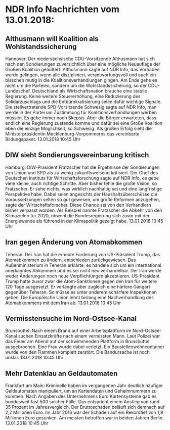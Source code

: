 # NDR Info Nachrichten vom 13.01.2018:


## Althusmann will Koalition als Wohlstandssicherung
Hannover: Der niedersächsische CDU-Vorsitzende Althusmann hat sich nach den Sondierungen zuversichtlich über eine mögliche Neuauflage der Großen Koalition geäußert. Althusmann sagte auf NDR Info, das Vorhaben werde gelingen, wenn alle diszipliniert, verantwortungsvoll und auch ein bisschen mutig in die Koalitionsverhandlungen gingen. Am Ende gehe es nicht um die Parteien, sondern um die Wohlstandssicherung, so der CDU-Landeschef. Deutschland als Wirtschaftsnation brauche eine stabile Regierung. Keine weitere Steuererhöhung, eine Reduzierung des Solidarzuschlags und die Entbürokratisierung seien dafür wichtige Signale. Die stellvertretende SPD-Vorsitzende Schwesig sagte auf NDR Info, man werde in der Partei um Zustimmung für Koalitionsverhandlungen werben müssen. Es gebe immer noch Skepsis. Aber die Bürger erwarteten, dass endlich eine Regierung zustande komme und dafür sei eine Große Koalition eben die einzige Möglichkeit, so Schwesig. Als großen Erfolg sieht die Ministerpräsidentin Mecklenburg-Vorpommerns das vereinbarte Bildungspaket. 13.01.2018 10:45 Uhr 

## DIW sieht Sondierungsvereinbarung kritisch
Hamburg: 	DIW-Präsident Fratzscher hat die Ergebnisse der Sondierungen von Union und SPD als zu wenig zukunftsweisend kritisiert. Der Chef des Deutschen Instituts für Wirtschaftsforschung sagte auf NDR Info, es gebe viele kleine, auch richtige Schritte. Aber bisher fehle die große Vision, so Fratzscher. Er sehe nichts, was wirklich nachhaltig sei und eine langfristige Perspektive habe. Dabei seien angesichts der Haushaltsüberschüsse die Voraussetzungen selten so gut gewesen, um große Reformen anzugehen, sagte der Wirtschaftsforscher. Diese Chance sei von den Verhandlern bisher verpasst worden. Als Beispiel nannte Fratzscher die Abkehr von den Klimazielen für 2020, obwohl die Bundesregierung sich zuvor mit der Energiewende als führend in der Klimapolitik gezeigt habe. 13.01.2018 10:45 Uhr 

## Iran gegen Änderung von Atomabkommen
Teheran: Der Iran hat die erneute Forderung von US-Präsident Trump, das Atomabkommen zu ändern, entschieden zurückgewiesen. Das Außenministerium in Teheran erklärte, es handele sich um ein international anerkanntes Abkommen und es sei nicht neu verhandelbar. Der Iran werde weder Änderungen noch neue Verpflichtungen akzeptieren. US-Präsident Trump hatte zuvor zwar die Atom-Sanktionen gegen den Iran für weitere 120 Tage ausgesetzt. Er verlangte aber zugleich eine härtere Gangart gegenüber Teheran. So müsse es unter anderem schärfere Inspektionen geben. Die Europäische Union lehnt bislang eine Nachverhandlung des Atomabkommens mit dem Iran ab. 13.01.2018 10:45 Uhr 

## Vermisstensuche im Nord-Ostsee-Kanal
Brunsbüttel: Nach einem Brand auf einer Arbeitsplattform im Nord-Ostsee-Kanal suchen Einsatzkräfte nach einem vermissten Mann. Laut Polizei war das Feuer am Abend auf der schwimmenden Plattform in Brunsbüttel ausgebrochen. Eine Frau wurde dabei verletzt. Ein Baustellenwohncontainer wurde von den Flammen komplett zerstört. Die Bandursache ist noch unklar. 13.01.2018 10:45 Uhr 

## Mehr Datenklau an Geldautomaten
Frankfurt am Main: Kriminelle haben im vergangenen Jahr deutlich häufiger Geldautomaten manipuliert, um an Kartendaten und Geheimnummern zu kommen. Nach Angaben des Unternehmens Euro Kartensysteme gab es bundesweit fast 500 solcher Fälle. Das entspricht einem Anstieg von rund 35 Prozent im Jahresvergleich. Der Bruttoschaden beläuft sich demnach auf 2,2 Millionen Euro. Im Jahr 2016 war der Schaden auf ein Rekordtief von 1,9 Millionen Euro gesunken. Am meisten betroffen war in beiden Jahren Berlin. 13.01.2018 10:45 Uhr 
